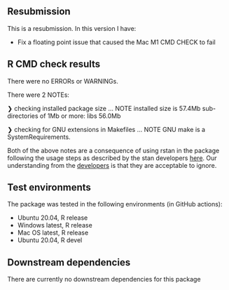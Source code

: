 ## Resubmission
This is a resubmission. In this version I have:

* Fix a floating point issue that caused the Mac M1 CMD CHECK to fail

## R CMD check results

There were no ERRORs or WARNINGs.

There were 2 NOTEs:

❯ checking installed package size ... NOTE
    installed size is 57.4Mb
    sub-directories of 1Mb or more:
      libs  56.0Mb

❯ checking for GNU extensions in Makefiles ... NOTE
  GNU make is a SystemRequirements.

Both of the above notes are a consequence of using rstan in the package following the usage steps as described by the stan developers [here](https://cran.r-project.org/web/packages/rstantools/vignettes/minimal-rstan-package.html). Our understanding from the [developers](https://discourse.mc-stan.org/t/using-rstan-in-an-r-package-generates-r-cmd-check-notes/26628) is that they are acceptable to ignore. 


## Test environments

The package was tested in the following environments (in GitHub actions):

- Ubuntu 20.04, R release
- Windows latest, R release
- Mac OS latest, R release
- Ubuntu 20.04, R devel


## Downstream dependencies

There are currently no downstream dependencies for this package
